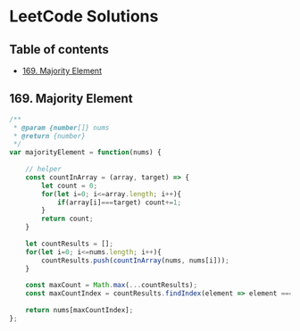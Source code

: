# LeetCode Solutions

## Table of contents

* [169. Majority Element](#169-majority-element)

## 169. Majority Element

```javascript
/**
 * @param {number[]} nums
 * @return {number}
 */
var majorityElement = function(nums) {
    
    // helper
    const countInArray = (array, target) => {
        let count = 0;
        for(let i=0; i<=array.length; i++){
            if(array[i]===target) count+=1;
        }
        return count;
    }
    
    let countResults = [];
    for(let i=0; i<=nums.length; i++){
        countResults.push(countInArray(nums, nums[i]));
    }
    
    const maxCount = Math.max(...countResults);
    const maxCountIndex = countResults.findIndex(element => element === maxCount);
    
    return nums[maxCountIndex];
};
```
